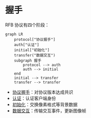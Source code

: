 # 握手

RFB 协议有四个阶段：

```mermaid
graph LR
    protocol["协议握手"]
    auth["认证"]
    initial["初始化"]
    transfer("数据交互")
    subgraph 握手
        protocol --> auth
        auth --> initial
    end
    initial --> transfer
    transfer --> transfer
```

- [协议握手](/rfc6143/handshake/protocol-version.md)：对协议版本达成共识
- [认证](/rfc6143/handshake/security-type.md)：认证客户端身份
- [初始化](/rfc6143/handshake/initial.md)：交换像素格式等背景数据
- [数据交互](/rfc6143/transfer/README.md)：传输交互事件，更新图像帧
